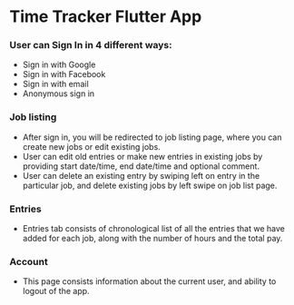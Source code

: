 # Time Tracker Flutter App

### User can Sign In in 4 different ways:

- Sign in with Google
- Sign in with Facebook
- Sign in with email
- Anonymous sign in

### Job listing

- After sign in, you will be redirected to job listing page, where you can create new jobs or edit existing jobs.
- User can edit old entries or make new entries in existing jobs by providing start date/time, end date/time and optional comment.
- User can delete an existing entry by swiping left on entry in the particular job, and delete existing jobs by left swipe on job list page.

### Entries

- Entries tab consists of chronological list of all the entries that we have added for each job, along with the number of hours and the total pay.

### Account

- This page consists information about the current user, and ability to logout of the app.